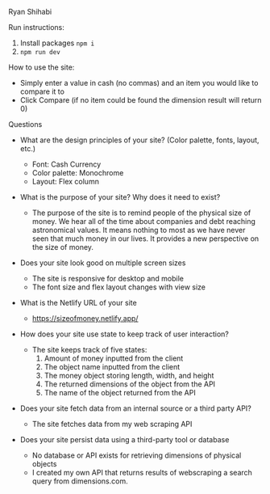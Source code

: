 Ryan Shihabi

Run instructions:
1. Install packages `npm i`
2. `npm run dev`

How to use the site:
- Simply enter a value in cash (no commas) and an item you would like to compare it to
- Click Compare (if no item could be found the dimension result will return 0)

Questions
- What are the design principles of your site? (Color palette, fonts, layout, etc.)
    - Font: Cash Currency
    - Color palette: Monochrome
    - Layout: Flex column

- What is the purpose of your site? Why does it need to exist?
    - The purpose of the site is to remind people of the physical size of money. We hear all of the time about companies and debt reaching astronomical values. It means nothing to most as we have never seen that much money in our lives. It provides a new perspective on the size of money.

- Does your site look good on multiple screen sizes
    - The site is responsive for desktop and mobile
    - The font size and flex layout changes with view size

- What is the Netlify URL of your site
    - https://sizeofmoney.netlify.app/

- How does your site use state to keep track of user interaction?
    - The site keeps track of five states:
        1. Amount of money inputted from the client
        2. The object name inputted from the client
        3. The money object storing length, width, and height
        4. The returned dimensions of the object from the API
        5. The name of the object returned from the API

- Does your site fetch data from an internal source or a third party API?
    - The site fetches data from my web scraping API

- Does your site persist data using a third-party tool or database
    - No database or API exists for retrieving dimensions of physical objects
    - I created my own API that returns results of webscraping a search query from dimensions.com.
